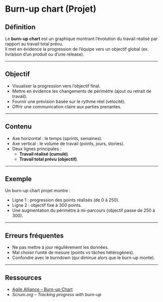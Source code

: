 # Burn-up chart (Projet)

## Définition
Le **burn-up chart** est un graphique montrant l’évolution du travail réalisé par rapport au travail total prévu.  
Il met en évidence la progression de l’équipe vers un objectif global (ex. livraison d’un produit ou d’une release).  

---

## Objectif
- Visualiser la progression vers l’objectif final.  
- Mettre en évidence les changements de périmètre (ajout ou retrait de travail).  
- Fournir une prévision basée sur le rythme réel (vélocité).  
- Offrir une communication claire aux parties prenantes.  

---

## Contenu
- Axe horizontal : le temps (sprints, semaines).  
- Axe vertical : le volume de travail (points, jours, stories).  
- Deux lignes principales :
  - **Travail réalisé (cumulé)**.  
  - **Travail total prévu (objectif)**.  

---

## Exemple
Un burn-up chart projet montre :  
- Ligne 1 : progression des points réalisés (de 0 à 250).  
- Ligne 2 : objectif fixé à 300 points.  
- Une augmentation du périmètre à mi-parcours (objectif passe de 250 à 300).  

---

## Erreurs fréquentes
- Ne pas mettre à jour régulièrement les données.  
- Mal choisir l’unité de mesure (points vs tâches hétérogènes).  
- Confondre avec le burndown (qui diminue alors que le burn-up monte).  

---

## Ressources
- [Agile Alliance – Burn-up Chart](https://www.agilealliance.org/glossary/burn-up-chart)  
- *Scrum.org – Tracking progress with burn-up*  

